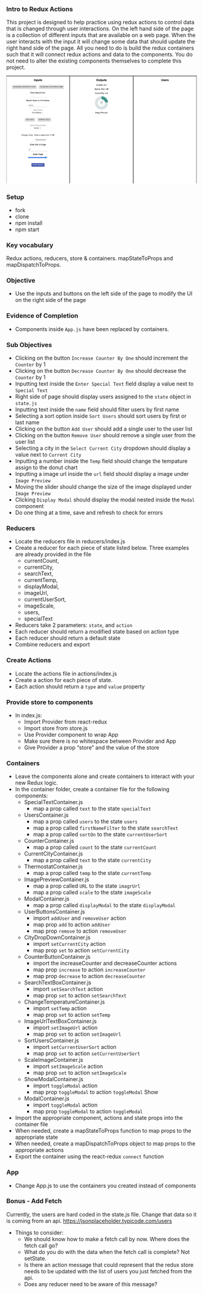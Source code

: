 
### Intro to Redux Actions
This project is designed to help practice using redux actions to control data that is changed through user interactions. On the left hand side of the page is a collection of different inputs that are available on a web page. When the user interacts with the input it will change some data that should update the right hand side of the page. All you need to do is build the redux containers such that it will connect redux actions and data to the components. You do not need to alter the existing components themselves to complete this project.

![screenshot](/public/img/screenshot.png)

### Setup
* fork
* clone
* npm install
* npm start

### Key vocabulary
Redux actions, reducers, store & containers. mapStateToProps and mapDispatchToProps.

### Objective
* Use the inputs and buttons on the left side of the page to modify the UI on the right side of the page

### Evidence of Completion
* Components inside `App.js` have been replaced by containers.

### Sub Objectives
  * Clicking on the button `Increase Counter By One` should increment the `Counter` by 1
  * Clicking on the button `Decrease Counter By One` should decrease the `Counter` by 1
  * Inputting text inside the `Enter Special Text` field display a value next to `Special Text`
  * Right side of page should display users assigned to the `state` object in `state.js`
  * Inputting text inside the `name` field should filter users by first name
  * Selecting a sort option inside `Sort Users` should sort users by first or last name
  * Clicking on the button `Add User` should add a single user to the user list
  * Clicking on the button `Remove User` should remove a single user from the user list
  * Selecting a city in the `Select Current City` dropdown should display a value next to `Current City`
  * Inputting a number inside the `Temp` field should change the tempature assign to the donut chart
  * Inputting a image url inside the `url` field should display a image under `Image Preview`
  * Moving the slider should change the size of the image displayed under `Image Preview`
  * Clicking `Display Modal` should display the modal nested inside the `Modal` component
  * Do one thing at a time, save and refresh to check for errors


###  Reducers
  * Locate the reducers file in reducers/index.js
  * Create a reducer for each piece of state listed below. Three examples are already provided in the file
    * currentCount,
    * currentCity,
    * searchText,
    * currentTemp,
    * displayModal,
    * imageUrl,
    * currentUserSort,
    * imageScale,
    * users,
    * specialText
  * Reducers take 2 parameters: `state`, and `action`
  * Each reducer should return a modified state based on action type
  * Each reducer should return a default state
  * Combine reducers and export

### Create Actions
  * Locate the actions file in actions/index.js
  * Create a action for each piece of state.
  * Each action should return a `type` and `value` property

### Provide store to components
  * In index.js:
    * Import Provider from react-redux
    * Import store from store.js
    * Use Provider component to wrap App
    * Make sure there is no whitespace between Provider and App
    * Give Provider a prop “store” and the value of the store

### Containers
  * Leave the components alone and create containers to interact with your new Redux logic.
  * In the container folder, create a container file for the following components:
    * SpecialTextContainer.js
      * map a prop called `text` to the state `specialText`
    * UsersContainer.js
      * map a prop called `users` to the state `users`
      * map a prop called `firstNameFilter` to the state `searchText`
      * map a prop called `sortOn` to the state `currentUserSort`
    * CounterContainer.js
      * map a prop called `count` to the state `currentCount`
    * CurrentCityContainer.js
      * map a prop called `text` to the state `currentCity`
    * ThermostatContainer.js
      * map a prop called `temp` to the state `currentTemp`
    * ImagePreviewContainer.js
      * map a prop called `URL` to the state `imagrUrl`
      * map a prop called `scale` to the state `imageScale`
    * ModalContainer.js
      * map a prop called `displayModal` to the state `displayModal`
    * UserButtonsContainer.js
      * import `addUser` and `removeUser` action
      * map prop `add` to action `addUser`
      * map prop `remove` to action `removeUser`
    * CityDropDownContainer.js
      * import `setCurrentCity` action
      * map prop `set` to action `setCurrentCity`
    * CounterButtonContainer.js
      * import the increaseCounter and decreaseCounter actions
      * map prop `increase` to action `increaseCounter`
      * map prop `decrease` to action `decreaseCounter`
    * SearchTextBoxContainer.js
      * import `setSearchText` action
      * map prop `set` to action `setSearchText`
    * ChangeTemperatureContainer.js
      * import `setTemp` action
      * map prop `set` to action `setTemp`
    * ImageUrlTextBoxContainer.js
      * import `setImageUrl` action
      * map prop `set` to action `setImageUrl`
    * SortUsersContainer.js
      * import `setCurrentUserSort` action
      * map prop `set` to action `setCurrentUserSort`
    * ScaleImageContainer.js
      * import `setImageScale` action
      * map prop `set` to action `setImageScale`
    * ShowModalContainer.js
      * import `toggleModal` action
      * map prop `toggleModal` to action `toggleModal` Show
    * ModalContainer.js
      * import `toggleModal` action
      * map prop `toggleModal` to action `toggleModal`
  * Import the appropriate component, actions and state props into the container file
  * When needed, create a mapStateToProps function to map props to the appropriate state
  * When needed, create a mapDispatchToProps object to map props to the appropriate actions
  * Export the container using the react-redux `connect` function

### App
  * Change App.js to use the containers you created instead of components

### Bonus - Add Fetch
Currently, the users are hard coded in the state.js file. Change that data so it is coming from an api. https://jsonplaceholder.typicode.com/users
* Things to consider:
  * We should know how to make a fetch call by now. Where does the fetch call go? 
  * What do you do with the data when the fetch call is complete? Not setState.
  * Is there an action message that could represent that the redux store needs to be updated with the list of users you just fetched from the api.
  * Does any reducer need to be aware of this message?


